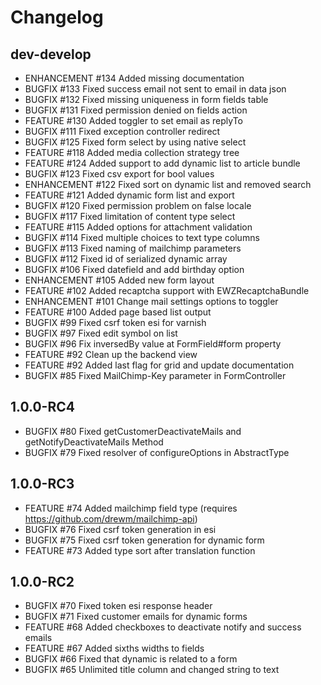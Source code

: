 # Changelog

## dev-develop

 - ENHANCEMENT #134   Added missing documentation
 - BUGFIX      #133   Fixed success email not sent to email in data json
 - BUGFIX      #132   Fixed missing uniqueness in form fields table
 - BUGFIX      #131   Fixed permission denied on fields action
 - FEATURE     #130   Added toggler to set email as replyTo
 - BUGFIX      #111   Fixed exception controller redirect
 - BUGFIX      #125   Fixed form select by using native select
 - FEATURE     #118   Added media collection strategy tree
 - FEATURE     #124   Added support to add dynamic list to article bundle
 - BUGFIX      #123   Fixed csv export for bool values
 - ENHANCEMENT #122   Fixed sort on dynamic list and removed search 
 - FEATURE     #121   Added dynamic form list and export
 - BUGFIX      #120   Fixed permission problem on false locale
 - BUGFIX      #117   Fixed limitation of content type select
 - FEATURE     #115   Added options for attachment validation
 - BUGFIX      #114   Fixed multiple choices to text type columns
 - BUGFIX      #113   Fixed naming of mailchimp parameters
 - BUGFIX      #112   Fixed id of serialized dynamic array
 - BUGFIX      #106   Fixed datefield and add birthday option
 - ENHANCEMENT #105   Added new form layout
 - FEATURE     #102   Added recaptcha support with EWZRecaptchaBundle
 - ENHANCEMENT #101   Change mail settings options to toggler
 - FEATURE     #100   Added page based list output
 - BUGFIX      #99    Fixed csrf token esi for varnish
 - BUGFIX      #97    Fixed edit symbol on list
 - BUGFIX      #96    Fix inversedBy value at FormField#form property 
 - FEATURE     #92    Clean up the backend view
 - FEATURE     #92    Added last flag for grid and update documentation
 - BUGFIX      #85    Fixed MailChimp-Key parameter in FormController 

## 1.0.0-RC4

 - BUGFIX      #80    Fixed getCustomerDeactivateMails and getNotifyDeactivateMails Method
 - BUGFIX      #79    Fixed resolver of configureOptions in AbstractType

## 1.0.0-RC3

 - FEATURE     #74    Added mailchimp field type (requires https://github.com/drewm/mailchimp-api)
 - BUGFIX      #76    Fixed csrf token generation in esi
 - BUGFIX      #75    Fixed csrf token generation for dynamic form
 - FEATURE     #73    Added type sort after translation function
 
## 1.0.0-RC2
 
 - BUGFIX      #70    Fixed token esi response header
 - BUGFIX      #71    Fixed customer emails for dynamic forms
 - FEATURE     #68    Added checkboxes to deactivate notify and success emails
 - FEATURE     #67    Added sixths widths to fields
 - BUGFIX      #66    Fixed that dynamic is related to a form
 - BUGFIX      #65    Unlimited title column and changed string to text
